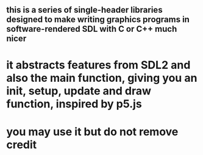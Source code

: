 ## this is a series of single-header libraries designed to make writing graphics programs in software-rendered SDL with C or C++ much nicer
# it abstracts features from SDL2 and also the main function, giving you an init, setup, update and draw function, inspired by p5.js
# you may use it but do not remove credit
